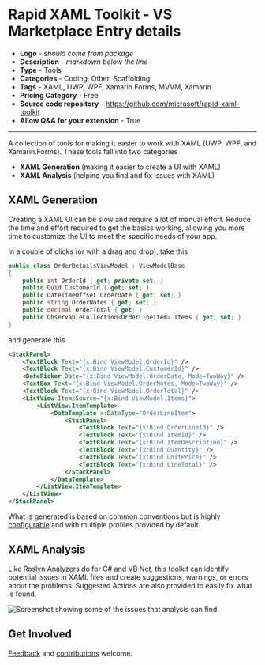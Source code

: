# Rapid XAML Toolkit - VS Marketplace Entry details

- **Logo** - _should come from package_
- **Description** - _markdown below the line_
- **Type** - Tools
- **Categories** - Coding, Other, Scaffolding
- **Tags** - XAML, UWP, WPF, Xamarin.Forms, MVVM, Xamarin
- **Pricing Category** - Free
- **Source code repository** - https://github.com/microsoft/rapid-xaml-toolkit
- **Allow Q&A for your extension** - True

---

A collection of tools for making it easier to work with XAML (UWP, WPF, and Xamarin.Forms).
These tools fall into two categories

- **XAML Generation** (making it easier to create a UI with XAML)
- **XAML Analysis** (helping you find and fix issues with XAML)

## XAML Generation

Creating a XAML UI can be slow and require a lot of manual effort. Reduce the time and effort required to get the basics working, allowing you more time to customize the UI to meet the specific needs of your app.

In a couple of clicks (or with a drag and drop), take this

```csharp
public class OrderDetailsViewModel : ViewModelBase
{
    public int OrderId { get; private set; }
    public Guid CustomerId { get; set; }
    public DateTimeOffset OrderDate { get; set; }
    public string OrderNotes { get; set; }
    public decimal OrderTotal { get; }
    public ObservableCollection<OrderLineItem> Items { get; set; }
}
```

and generate this

```xml
<StackPanel>
    <TextBlock Text="{x:Bind ViewModel.OrderId}" />
    <TextBlock Text="{x:Bind ViewModel.CustomerId}" />
    <DatePicker Date="{x:Bind ViewModel.OrderDate, Mode=TwoWay}" />
    <TextBox Text="{x:Bind ViewModel.OrderNotes, Mode=TwoWay}" />
    <TextBlock Text="{x:Bind ViewModel.OrderTotal}" />
    <ListView ItemsSource="{x:Bind ViewModel.Items}">
        <ListView.ItemTemplate>
            <DataTemplate x:DataType="OrderLineItem">
                <StackPanel>
                    <TextBlock Text="{x:Bind OrderLineId}" />
                    <TextBlock Text="{x:Bind ItemId}" />
                    <TextBlock Text="{x:Bind ItemDescription}" />
                    <TextBlock Text="{x:Bind Quantity}" />
                    <TextBlock Text="{x:Bind UnitPrice}" />
                    <TextBlock Text="{x:Bind LineTotal}" />
                </StackPanel>
            </DataTemplate>
        </ListView.ItemTemplate>
    </ListView>
</StackPanel>
```

What is generated is based on common conventions but is highly [configurable](https://github.com/microsoft/Rapid-XAML-Toolkit/blob/dev/docs/configuration.md) and with multiple profiles provided by default.

## XAML Analysis

Like [Roslyn Analyzers](https://docs.microsoft.com/en-us/visualstudio/code-quality/roslyn-analyzers-overview?view=vs-2019) do for C# and VB&#183;Net, this toolkit can identify potential issues in XAML files and create suggestions, warnings, or errors about the problems. Suggested Actions are also provided to easily fix what is found.

![Screenshot showing some of the issues that analysis can find](https://github.com/microsoft/Rapid-XAML-Toolkit/blob/dev/docs/Assets/xaml-analysis-example.png?raw=true)

## Get Involved

[Feedback](https://github.com/microsoft/Rapid-XAML-Toolkit/issues/new/choose) and [contributions](https://github.com/microsoft/Rapid-XAML-Toolkit/blob/dev/CONTRIBUTING.md) welcome.
